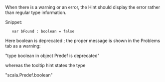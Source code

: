 When there is a warning or an error, the Hint should display the error rather than regular type information.

Snippet:

       var bFound : boolean = false

Here boolean is deprecated ; the proper message is shown in the Problems tab as a warning:

"type boolean in object Predef is deprecated"

whereas the tooltip hint states the type

"scala.Predef.boolean"


